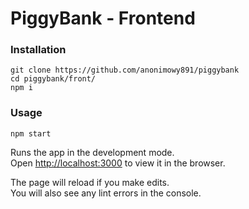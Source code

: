 # PiggyBank - Frontend


### Installation

```
git clone https://github.com/anonimowy891/piggybank
cd piggybank/front/
npm i
```


### Usage

```
npm start
```

Runs the app in the development mode.\
Open [http://localhost:3000](http://localhost:3000) to view it in the browser.

The page will reload if you make edits.\
You will also see any lint errors in the console.





